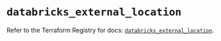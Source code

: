 # `databricks_external_location`

Refer to the Terraform Registry for docs: [`databricks_external_location`](https://registry.terraform.io/providers/databricks/databricks/1.74.0/docs/resources/external_location).
